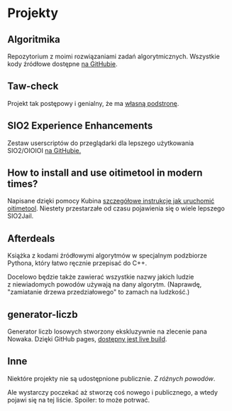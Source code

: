 <div lang="pl">

# Projekty

## Algoritmika

Repozytorium z moimi rozwiązaniami zadań algorytmicznych. Wszystkie kody źródłowe dostępne [na GitHubie](https://github.com/Aleshkev/algoritmika).

## Taw-check

Projekt tak postępowy i genialny, że ma [własną podstronę](taw-check.md).

## SIO2 Experience Enhancements

Zestaw userscriptów do przeglądarki dla lepszego użytkowania SIO2/OIOIOI [na GitHubie.](https://github.com/Aleshkev/sio2-experience-enhancements)

## How to install and use oitimetool in modern times?

Napisane dzięki pomocy Kubina [szczegółowe instrukcje jak uruchomić oitimetool](https://aleshkev.github.io/a/oitimetool). Niestety przestarzałe od czasu pojawienia się o wiele lepszego SIO2Jail.

## Afterdeals

Książka z kodami źródłowymi algorytmów w specjalnym podzbiorze Pythona, który łatwo ręcznie przepisać do C++.

Docelowo będzie także zawierać wszystkie nazwy jakich ludzie z niewiadomych powodów używają na dany algorytm. (Naprawdę, "zamiatanie drzewa przedziałowego" to zamach na ludzkość.)

## generator-liczb

Generator liczb losowych stworzony ekskluzywnie na zlecenie pana Nowaka. Dzięki GitHub pages, [dostępny jest live build](https://aleshkev.github.io/generator-liczb/).

## Inne

Niektóre projekty nie są udostępnione publicznie. *Z różnych powodów*.

Ale wystarczy poczekać aż stworzę coś nowego i publicznego, a wtedy pojawi się na tej liście. Spoiler: to może potrwać.
